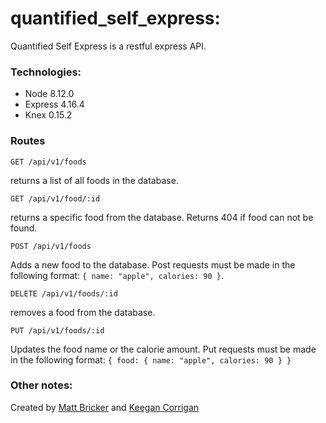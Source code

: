 # quantified_self_express:

Quantified Self Express is a restful express API.

### Technologies:

* Node 8.12.0
* Express 4.16.4
* Knex 0.15.2

### Routes

`GET /api/v1/foods`

returns a list of all foods in the database.

`GET /api/v1/food/:id`

returns a specific food from the database. Returns 404 if food can not be found.

`POST /api/v1/foods`

Adds a new food to the database. Post requests must be made in the following format: `{ name: "apple", calories: 90 }`.

`DELETE /api/v1/foods/:id`

removes a food from the database.

`PUT /api/v1/foods/:id`

Updates the food name or the calorie amount. Put requests must be made in the following format: `{ food: { name: "apple", calories: 90 } }`

### Other notes:

Created by [Matt Bricker](https://github.com/brickstar) and [Keegan Corrigan](https://github.com/keegancorrigan/)
